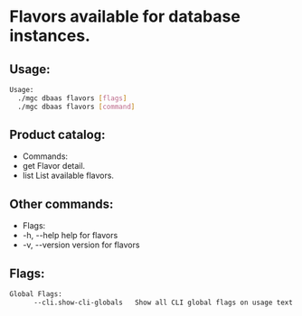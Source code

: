 # Flavors available for database instances.

## Usage:
```bash
Usage:
  ./mgc dbaas flavors [flags]
  ./mgc dbaas flavors [command]
```

## Product catalog:
- Commands:
- get         Flavor detail.
- list        List available flavors.

## Other commands:
- Flags:
- -h, --help      help for flavors
- -v, --version   version for flavors

## Flags:
```bash
Global Flags:
      --cli.show-cli-globals   Show all CLI global flags on usage text
```

